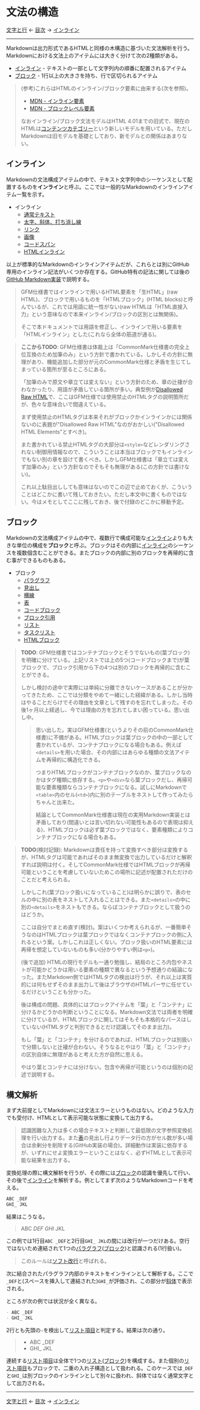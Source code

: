 # 文法の構造

[文字と行](characters.md)
← [目次](index.md) →
[インライン](inlines.md)

------------------------------------------------------------------------

Markdownは出力形式であるHTMLと同様の木構造に基づいた文法解析を行う。Markdownにおける文法上のアイテムには大きく分けて次の2種類がある。

- [インライン] - テキストの一部として文字列内の順番に配置されるアイテム
- [ブロック] - 1行以上の大きさを持ち、行で区切られるアイテム

> (参考)これらはHTMLのインライン/ブロック要素に由来する(次を参照)。
> 
> - [MDN - インライン要素](https://developer.mozilla.org/ja/docs/Web/HTML/Inline_elements)
> - [MDN - ブロックレベル要素](https://developer.mozilla.org/ja/docs/Web/HTML/Block-level-elements)
> 
> なおインライン/ブロック文法モデルはHTML 4.01までの旧式で、現在のHTMLは[コンテンツカテゴリー](https://developer.mozilla.org/ja/docs/Web/Guide/HTML/Content_categories)という新しいモデルを用いている。ただしMarkdownは旧モデルを基礎としており、新モデルとの関係はあまりない。

## インライン

Markdownの文法構成アイテムの中で、テキスト文字列中のシーケンスとして配置するものを**インライン**と呼ぶ。ここでは一般的なMarkdownのインラインアイテム一覧を示す。

- インライン
    - [通常テキスト]
    - [太字、斜体、打ち消し線]
    - [リンク]
    - [画像]
    - [コードスパン]
    - [HTMLインライン]

以上が標準的なMarkdownのインラインアイテムだが、これらとは別にGitHub専用のインライン記法がいくつか存在する。GitHub特有の記法に関しては後の[GitHub Markdown実装]で説明する。

> GFM仕様書ではインラインで用いるHTML要素を「生HTML」(raw HTML)、ブロックで用いるものを「HTMLブロック」(HTML blocks)と呼んでいるが、これでは用語に統一性がない(raw HTMLは「HTML直接入力」という意味なので本来インライン/ブロックの区別とは無関係)。
> 
> そこで本ドキュメントでは用語を修正し、インラインで用いる要素を「HTMLインライン」とした(これなら全体の筋道が通る)。

> **ここからTODO**: GFM仕様書は体裁上は「CommonMark仕様書の完全上位互換のため加筆のみ」という方針で書かれている。しかしその方針に無理があり、機能追加した部分が元のCommonMark仕様と矛盾を生じてしまっている箇所が至るところにある。
> 
> 「加筆のみで原文や章立ては変えない」という方針のため、章の辻褄が合わなかったり、用語が矛盾している箇所が多い。典型例が[Disallowed Raw HTML](https://github.github.com/gfm/#disallowed-raw-html-extension-)で、ここはGFM仕様では使用禁止のHTMLタグの説明箇所だが、色々な意味合いで間違えている。
> 
> まず使用禁止のHTMLタグは本来それがブロックかインラインかには関係ないのに表題が"Disallowed Raw HTML"なのがおかしい("Disallowed HTML Elements"とすべき)。
> 
> また書かれている禁止HTMLタグの大部分は`<style>`などレンダリングされない制御用情報なので、こういうことは本当はブロックでもインラインでもない別の章を設けて書くべき。しかしGFM仕様書は「章立ては変えず加筆のみ」という方針なのでそもそも無理がある(この方針では書けない)。
> 
> これ以上駄目出ししても意味はないのでこの辺で止めておくが、こういうことはどこかに書いて残しておきたい。ただし本文中に書くものではない。今はメモとしてここに残しておき、後で付録のどこかに移動予定。

## ブロック

Markdownの文法構成アイテムの中で、複数行で構成可能な[インライン]よりも大きな単位の構成を**ブロック**と呼ぶ。ブロックはその内部に[インライン]のシーケンスを複数個含むことができる。またブロックの内部に別のブロックを再帰的に含む事ができるものもある。

- ブロック
    - [パラグラフ]
    - [見出し]
    - [横線]
    - [表]
    - [コードブロック]
    - [ブロック引用]
    - [リスト]
    - [タスクリスト]
    - [HTMLブロック]

> **TODO**: GFM仕様書ではコンテナブロックとそうでないもの(葉ブロック)を明確に分けている。上記リストでは上の5つ(コードブロックまで)が葉ブロックで、ブロック引用から下の4つは別のブロックを再帰的に含むことができる。
> 
> しかし検討の途中で実際には単純に分離できないケースがあることが分かってきたため、ここでは分類をやめて一緒にした経緯がある。しかし当時はやることだらけでその理由を文章として残すのを忘れてしまった。その後1ヶ月以上経過し、今では理由の方を忘れてしまい困っている。思い出し中。
> 
> > 思い出した。実はGFM仕様書(というよりその前のCommonMark仕様書)に不備がある。HTMLブロックは葉ブロックの中の一部として書かれているが、コンテナブロックになる場合もある。例えば`<details>`を用いた場合、その内部にはあらゆる種類の文法アイテムを再帰的に構造化できる。
> > 
> > つまりHTMLブロックがコンテナブロックなのか、葉ブロックなのかはタグ種類に依存する。`<p>`や`<div>`なら葉ブロックだし、再帰可能な要素種類ならコンテナブロックになる。試しにMarkdownで`<table>`内のセル(`<td>`)内に別のテーブルをネストして作ってみたらちゃんと出来た。
> > 
> > 結論としてCommonMark仕様書は現在の実用Markdown実装とは矛盾しており(間違いとは言い切れない可能性もあるので表現は抑える)、HTMLブロックは必ず葉ブロックではなく、要素種類によりコンテナブロックになる場合もある。

> **TODO**(検討記録): Markdownは責任を持って変換すべき部分は変換するが、HTMLタグは可能であればそのまま無変換で出力しているだけと解釈すれば説明は付く。そしてCommonMark仕様ではHTMLブロックが再帰可能ということを考慮していないためこの場所に記述が配置されただけのことだと考えられる。
> 
> しかしこれ(葉ブロック扱いになっていること)は明らかに誤りで、表のセルの中に別の表をネストして入れることはできる。また`<details>`の中に別の`<details>`をネストもできる。ならばコンテナブロックとして扱うのはどうか。
> 
> ここは自分でまとめ直す(検討)。案はいくつか考えられるが、一番簡単そうなのはHTMLブロックは葉ブロックではなくコンテナブロックの側に入れるという案。しかしこれは正しくない。ブロック扱いのHTML要素には再帰を想定していないものも多い(分かりやすい例は`<p>`)。
> 
> (後で追加) HTMLの現行モデルも一通り勉強し、結局のところ内包やネストが可能かどうかは用いる要素の種類で異なるという予想通りの結論になった。またMarkdown側ではHTMLタグの検出は行うが、それ以上は実質的には何もせずそのまま出力して後はブラウザのHTMLパーサに任せているだけということも分かった。
> 
> 後は構成の問題、具体的にはブロックアイテムを「葉」と「コンテナ」に分けるかどうかの判断ということになる。Markdown文法では両者を明確に分けているが、HTMLブロックに関してはそもそも本格的なパースはしていない(HTMLタグと判別できるとだけ認識してそのまま出力)。
> 
> もし「葉」と「コンテナ」を分けるのであれば、HTMLブロックは別扱いで分類しないと辻褄が合わない。そうなるとやはり「葉」と「コンテナ」の区別自体に無理があると考えた方が自然に思える。
> 
> やはり葉とコンテナには分けない。包含や再帰が可能というのは個別の記述で説明する。

## 構文解析

まず大前提としてMarkdownには文法エラーというものはない。どのような入力でも受付け、HTMLとして表示可能な状態に変換して出力する。

> 認識困難な入力は多くの場合テキストと判断して最低限の文字参照変換処理を行い出力する。また[表]の見出し行よりデータ行の方がセル数が多い場合は余剰分を削除する(GitHub実装の場合)。詳細動作は実装に依存するが、いずれにせよ変換エラーということはなく、必ずHTMLとして表示可能な結果を出力する。

変換処理の際に構文解析を行うが、その際には[ブロック]の認識を優先して行い、その後で[インライン]を解析する。例としてまず次のようなMarkdownコードを考える。

```markdown
ABC _DEF
GHI_ JKL
```

結果はこうなる。

> ABC _DEF
> GHI_ JKL

この例では1行目`ABC _DEF`と2行目`GHI_ JKL`の間には改行が一つだけある。空行ではないため連結されて1つの[パラグラフ]\([ブロック])と認識される(1行扱い)。

> このルールは[ソフト改行]と呼ばれる。

次に結合されたパラグラフ内部のテキストをインラインとして解析する。ここで`_DEF`と(スペースを挿入して連結された)`GHI_`が評価され、この部分が[斜体]で表示される。

ところが次の例では状況が全く異なる。

```markdown
- ABC _DEF
- GHI_ JKL
```

2行とも先頭の`-`を検出して[リスト項目]と判定する。結果は次の通り。

> - ABC _DEF
> - GHI_ JKL

連続する[リスト項目]は全体で1つの[リスト]\([ブロック])を構成する。また個別の[リスト項目]もブロックで、二重の入れ子構造として扱われる。このケースでは`_DEF`と`GHI_`は別ブロックのインラインとして別々に扱われ、斜体ではなく通常文字として出力される。

------------------------------------------------------------------------

[文字と行](characters.md)
← [目次](index.md) →
[インライン](inlines.md)

[GitHub Markdown実装]: github-markdown.md
[HTMLインライン]: html-inlines.md
[HTMLブロック]: html-blocks.md
[インライン]: #インライン
[コードスパン]: code-spans.md
[コードブロック]: code-blocks.md
[ソフト改行]: paragraphs.md#ソフト改行
[タスクリスト]: task-lists.md
[パラグラフ]: paragraphs.md
[ブロック]: #ブロック
[ブロック引用]: block-quotes.md
[リスト]: lists.md
[リスト項目]: lists.md#リスト項目
[リンク]: links.md
[打ち消し線]: bold-italic-strikethrough.md#打ち消し線
[斜体]: bold-italic-strikethrough.md#斜体
[通常テキスト]: textual-content.md
[表]: tables.md
[太字]: bold-italic-strikethrough.md#太字
[太字、斜体、打ち消し線]: bold-italic-strikethrough.md
[画像]: images.md
[見出し]: headings.md
[横線]: horizontal-rules.md

